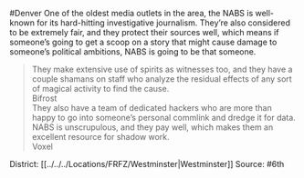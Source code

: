 #Denver 
One of the oldest media outlets in the area, the NABS is well-known for its hard-hitting investigative journalism. They’re also considered to be extremely fair, and they protect their sources well, which means if someone’s going to get a scoop on a story that might cause damage to someone’s political ambitions, NABS is going to be that someone.  

> They make extensive use of spirits as witnesses too, and they have a couple shamans on staff who analyze the residual effects of any sort of magical activity to find the cause.  
> Bifrost  
> They also have a team of dedicated hackers who are more than happy to go into someone’s personal commlink and dredge it for data. NABS is unscrupulous, and they pay well, which makes them an excellent resource for shadow work.  
> Voxel

District: [[../../../Locations/FRFZ/Westminster|Westminster]]
Source: #6th